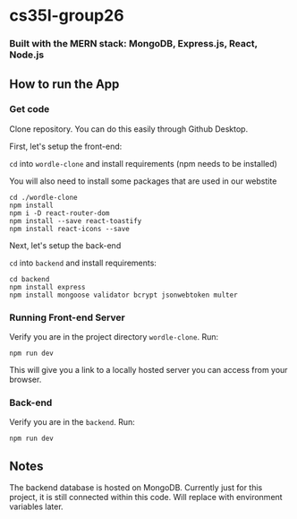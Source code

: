 # cs35l-group26

### Built with the MERN stack: MongoDB, Express.js, React, Node.js

## How to run the App

### Get code

Clone repository. You can do this easily through Github Desktop.

First, let's setup the front-end:

`cd` into `wordle-clone` and install requirements (npm needs to be installed)

You will also need to install some packages that are used in our webstite

```shell
cd ./wordle-clone
npm install
npm i -D react-router-dom
npm install --save react-toastify
npm install react-icons --save
```

Next, let's setup the back-end

`cd` into `backend` and install requirements:

```shell
cd backend
npm install express
npm install mongoose validator bcrypt jsonwebtoken multer
```

### Running Front-end Server

Verify you are in the project directory `wordle-clone`. Run:

```shell
npm run dev
```

This will give you a link to a locally hosted server you can access from your browser.

### Back-end

Verify you are in the `backend`. Run:

```shell
npm run dev
```

## Notes
The backend database is hosted on MongoDB. Currently just for this project, it is still connected within this code. Will replace with environment variables later.





